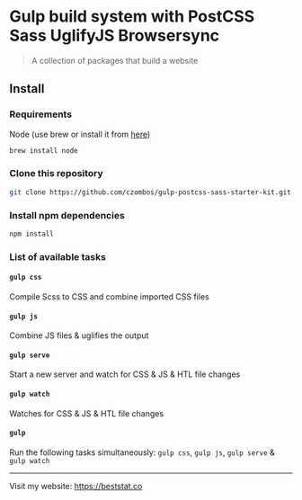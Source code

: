 Gulp build system with PostCSS Sass UglifyJS Browsersync
========================================================

> A collection of packages that build a website

## Install
### Requirements

Node (use brew or install it from [here](http://nodejs.org/download/))

```bash
brew install node
```

### Clone this repository

```bash
git clone https://github.com/czombos/gulp-postcss-sass-starter-kit.git
```

### Install npm dependencies

```bash
npm install
```

### List of available tasks
#### `gulp css`
Compile Scss to CSS and combine imported CSS files

#### `gulp js`
Combine JS files & uglifies the output

#### `gulp serve`
Start a new server and watch for CSS & JS & HTL file changes

#### `gulp watch`
Watches for CSS & JS & HTL file changes

#### `gulp`
Run the following tasks simultaneously: `gulp css`, `gulp js`, `gulp serve` & `gulp watch`

-------------------------------------

Visit my website: https://beststat.co
